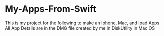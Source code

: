 # My-Apps-From-Swift
This is my project for the following to make an Iphone, Mac, and Ipad Apps
All App Details are in the DMG file created by me in DiskUtility in Mac OS
